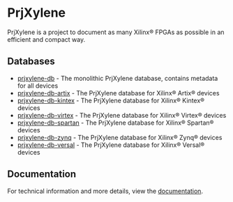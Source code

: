 # PrjXylene

PrjXylene is a project to document as many Xilinx® FPGAs as possible in an efficient and compact way.


## Databases

 * [prjxylene-db] - The monolithic PrjXylene database, contains metadata for all devices
 * [prjxylene-db-artix] - The PrjXylene database for Xilinx® Artix® devices
 * [prjxylene-db-kintex] - The PrjXylene database for Xilinx® Kintex® devices
 * [prjxylene-db-virtex] - The PrjXylene database for Xilinx® Virtex® devices
 * [prjxylene-db-spartan] - The PrjXylene database for Xilinx® Spartan® devices
 * [prjxylene-db-zynq] - The PrjXylene database for Xilinx® Zynq® devices
 * [prjxylene-db-versal] - The PrjXylene database for Xilinx® Versal® devices


## Documentation

For technical information and more details, view the [documentation].



[prjxylene]: https://github.com/prjxylene/prjxylene
[prjxylene-db]: https://github.com/prjxylene/prjxylene-db
[prjxylene-db-artix]: https://github.com/prjxylene/prjxylene-db-artix
[prjxylene-db-kintex]: https://github.com/prjxylene/prjxylene-db-kintex
[prjxylene-db-virtex]: https://github.com/prjxylene/prjxylene-db-virtex
[prjxylene-db-spartan]: https://github.com/prjxylene/prjxylene-db-spartan
[prjxylene-db-zynq]: https://github.com/prjxylene/prjxylene-db-zynq
[prjxylene-db-versal]: https://github.com/prjxylene/prjxylene-db-versal
[documentation]: https://github.com/prjxylene/docs
[yosys]: https://github.com/prjxylene/yosys
[nextpnr]: https://github.com/prjxylene/nextpnr
